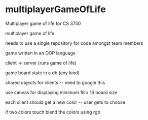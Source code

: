 # multiplayerGameOfLife
Multiplayer game of life for CS 3750

multiplayer game of life

needs to use a single repository for code amongst team members

game written in an OOP language

client -> server (runs game of life)

game board state in a db (any kind)

shared objects for clients -- need to google this

use canvas for displaying minimum 16 x 16 board size

each client should get a new color -- user gets to choose

if two colors touch blend the colors using rgb
